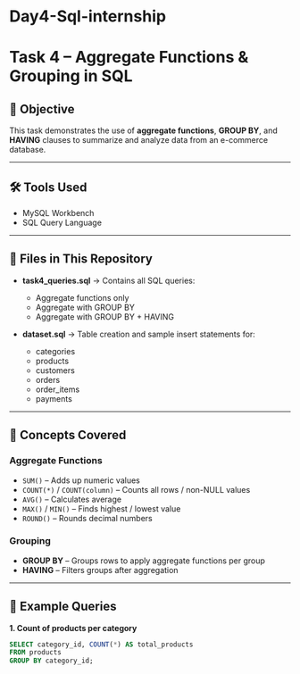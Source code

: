 # Day4-Sql-internship

# Task 4 – Aggregate Functions & Grouping in SQL

## 📌 Objective
This task demonstrates the use of **aggregate functions**, **GROUP BY**, and **HAVING** clauses to summarize and analyze data from an e-commerce database.

---

## 🛠 Tools Used
- MySQL Workbench 
- SQL Query Language

---

## 📂 Files in This Repository
- **task4_queries.sql** → Contains all SQL queries:
  - Aggregate functions only
  - Aggregate with GROUP BY
  - Aggregate with GROUP BY + HAVING

- **dataset.sql** → Table creation and sample insert statements for:
  - categories
  - products
  - customers
  - orders
  - order_items
  - payments

---

## 📖 Concepts Covered
### Aggregate Functions
- `SUM()` – Adds up numeric values  
- `COUNT(*)` / `COUNT(column)` – Counts all rows / non-NULL values  
- `AVG()` – Calculates average  
- `MAX()` / `MIN()` – Finds highest / lowest value  
- `ROUND()` – Rounds decimal numbers  

### Grouping
- **GROUP BY** – Groups rows to apply aggregate functions per group  
- **HAVING** – Filters groups after aggregation  

---

## 📝 Example Queries

**1. Count of products per category**
```sql
SELECT category_id, COUNT(*) AS total_products
FROM products
GROUP BY category_id;
